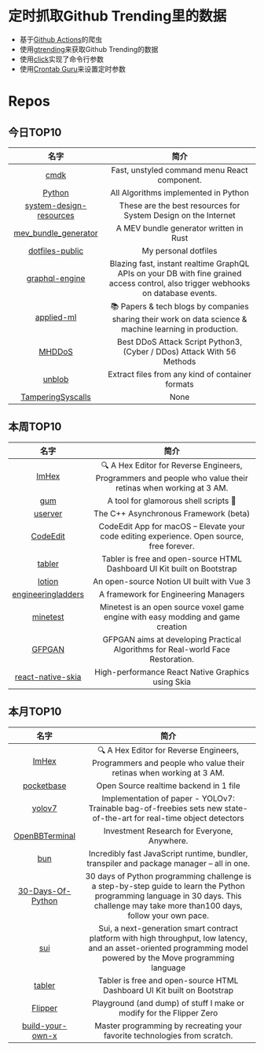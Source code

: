 # 定时抓取Github Trending里的数据
* 基于[Github Actions](https://docs.github.com/en/actions)的爬虫
* 使用[gtrending](https://github.com/hedythedev/gtrending)来获取Github Trending的数据
* 使用[click](https://github.com/pallets/click)实现了命令行参数
* 使用[Crontab Guru](https://crontab.guru/)来设置定时参数

# Repos
## 今日TOP10 
<!-- START OF DAILY_TOP10_REPOS -->
| 名字 | 简介 |
| :----: | :----: |
| [cmdk](https://github.com/pacocoursey/cmdk) | Fast, unstyled command menu React component. |
| [Python](https://github.com/TheAlgorithms/Python) | All Algorithms implemented in Python |
| [system-design-resources](https://github.com/InterviewReady/system-design-resources) | These are the best resources for System Design on the Internet |
| [mev_bundle_generator](https://github.com/Alcibiades-Capital/mev_bundle_generator) | A MEV bundle generator written in Rust |
| [dotfiles-public](https://github.com/craftzdog/dotfiles-public) | My personal dotfiles |
| [graphql-engine](https://github.com/hasura/graphql-engine) | Blazing fast, instant realtime GraphQL APIs on your DB with fine grained access control, also trigger webhooks on database events. |
| [applied-ml](https://github.com/eugeneyan/applied-ml) | 📚 Papers & tech blogs by companies sharing their work on data science & machine learning in production. |
| [MHDDoS](https://github.com/MatrixTM/MHDDoS) | Best DDoS Attack Script Python3, (Cyber / DDos) Attack With 56 Methods |
| [unblob](https://github.com/onekey-sec/unblob) | Extract files from any kind of container formats |
| [TamperingSyscalls](https://github.com/rad9800/TamperingSyscalls) | None |
<!-- END OF DAILY_TOP10_REPOS -->

## 本周TOP10
<!-- START OF WEEKLY_TOP10_REPOS -->
| 名字 | 简介 |
| :----: | :----: |
| [ImHex](https://github.com/WerWolv/ImHex) | 🔍 A Hex Editor for Reverse Engineers, Programmers and people who value their retinas when working at 3 AM. |
| [gum](https://github.com/charmbracelet/gum) | A tool for glamorous shell scripts 🎀 |
| [userver](https://github.com/userver-framework/userver) | The C++ Asynchronous Framework (beta) |
| [CodeEdit](https://github.com/CodeEditApp/CodeEdit) | CodeEdit App for macOS – Elevate your code editing experience. Open source, free forever. |
| [tabler](https://github.com/tabler/tabler) | Tabler is free and open-source HTML Dashboard UI Kit built on Bootstrap |
| [lotion](https://github.com/Dashibase/lotion) | An open-source Notion UI built with Vue 3 |
| [engineeringladders](https://github.com/jorgef/engineeringladders) | A framework for Engineering Managers |
| [minetest](https://github.com/minetest/minetest) | Minetest is an open source voxel game engine with easy modding and game creation |
| [GFPGAN](https://github.com/TencentARC/GFPGAN) | GFPGAN aims at developing Practical Algorithms for Real-world Face Restoration. |
| [react-native-skia](https://github.com/Shopify/react-native-skia) | High-performance React Native Graphics using Skia |
<!-- END OF WEEKLY_TOP10_REPOS -->

## 本月TOP10
<!-- START OF MONTHLY_TOP10_REPOS -->
| 名字 | 简介 |
| :----: | :----: |
| [ImHex](https://github.com/WerWolv/ImHex) | 🔍 A Hex Editor for Reverse Engineers, Programmers and people who value their retinas when working at 3 AM. |
| [pocketbase](https://github.com/pocketbase/pocketbase) | Open Source realtime backend in 1 file |
| [yolov7](https://github.com/WongKinYiu/yolov7) | Implementation of paper - YOLOv7: Trainable bag-of-freebies sets new state-of-the-art for real-time object detectors |
| [OpenBBTerminal](https://github.com/OpenBB-finance/OpenBBTerminal) | Investment Research for Everyone, Anywhere. |
| [bun](https://github.com/oven-sh/bun) | Incredibly fast JavaScript runtime, bundler, transpiler and package manager – all in one. |
| [30-Days-Of-Python](https://github.com/Asabeneh/30-Days-Of-Python) | 30 days of Python programming challenge is a step-by-step guide to learn the Python programming language in 30 days. This challenge may take more than100 days, follow your own pace. |
| [sui](https://github.com/MystenLabs/sui) | Sui, a next-generation smart contract platform with high throughput, low latency, and an asset-oriented programming model powered by the Move programming language |
| [tabler](https://github.com/tabler/tabler) | Tabler is free and open-source HTML Dashboard UI Kit built on Bootstrap |
| [Flipper](https://github.com/UberGuidoZ/Flipper) | Playground (and dump) of stuff I make or modify for the Flipper Zero |
| [build-your-own-x](https://github.com/codecrafters-io/build-your-own-x) | Master programming by recreating your favorite technologies from scratch. |
<!-- END OF MONTHLY_TOP10_REPOS -->
